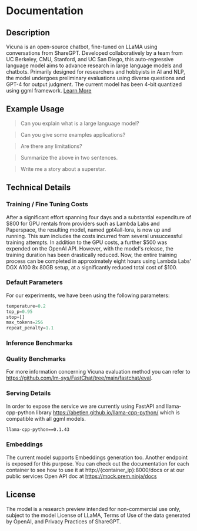 # Documentation

## Description

Vicuna is an open-source chatbot, fine-tuned on LLaMA using conversations from ShareGPT. Developed collaboratively by a team from UC Berkeley, CMU, Stanford, and UC San Diego, this auto-regressive language model aims to advance research in large language models and chatbots. Primarily designed for researchers and hobbyists in AI and NLP, the model undergoes preliminary evaluations using diverse questions and GPT-4 for output judgment. The current model has been 4-bit quantized using ggml framework. [Learn More](https://vicuna.lmsys.org/)

## Example Usage

> Can you explain what is a large language model?

> Can you give some examples applications?

> Are there any limitations?

> Summarize the above in two sentences.

> Write me a story about a superstar.

## Technical Details
### Training / Fine Tuning Costs

After a significant effort spanning four days and a substantial expenditure of $800 for GPU rentals from providers such as Lambda Labs and Paperspace, the resulting model, named gpt4all-lora, is now up and running. This sum includes the costs incurred from several unsuccessful training attempts. In addition to the GPU costs, a further $500 was expended on the OpenAI API. However, with the model's release, the training duration has been drastically reduced. Now, the entire training process can be completed in approximately eight hours using Lambda Labs' DGX A100 8x 80GB setup, at a significantly reduced total cost of $100.

### Default Parameters

For our experiments, we have been using the following parameters:

```python
temperature=0.2
top_p=0.95
stop=[]
max_tokens=256
repeat_penalty=1.1
```
### Inference Benchmarks

### Quality Benchmarks

For more information concerning Vicuna evaluation method you can refer to https://github.com/lm-sys/FastChat/tree/main/fastchat/eval.

### Serving Details

In order to expose the service we are currently using FastAPI and llama-cpp-python library https://abetlen.github.io/llama-cpp-python/ which is compatible with all ggml models.

```txt
llama-cpp-python==0.1.43
```

### Embeddings

The current model supports Embeddings generation too. Another endpoint is exposed for this purpose. You can check out the documentation for each container to see how to use it at http://{container_ip}:8000/docs or at our public services Open API doc at https://mock.prem.ninja/docs

## License

The model is a research preview intended for non-commercial use only, subject to the model License of LLaMA, Terms of Use of the data generated by OpenAI, and Privacy Practices of ShareGPT. 